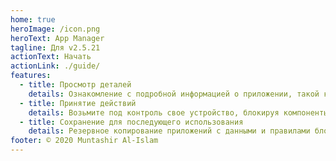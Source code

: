 ```yaml
---
home: true
heroImage: /icon.png
heroText: App Manager
tagline: Для v2.5.21
actionText: Начать
actionLink: ./guide/
features:
  - title: Просмотр деталей
    details: Ознакомление с подробной информацией о приложении, такой как просмотр каталога установки и каталога данных, информация об SDK, компонентах, операциях приложения, разрешениях и информация о подписи.
  - title: Принятие действий
    details: Возьмите под контроль свое устройство, блокируя компоненты приложений и отзывая разрешения.
  - title: Сохранение для последующего использования
    details: Резервное копирование приложений с данными и правилами блокировки для их восстановления после обновления устройства или ОС.
footer: © 2020 Muntashir Al-Islam
---
```


